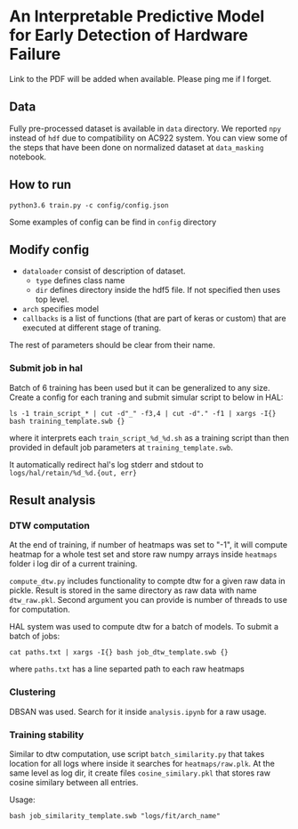 # An Interpretable Predictive Model for Early Detection of Hardware Failure

Link to the PDF will be added when available. Please ping me if I forget.

## Data

  Fully pre-processed dataset is available in `data` directory. We reported `npy` instead of `hdf` due to compatibility on AC922 system. You can view some of the steps that have been done on normalized dataset at `data_masking` notebook.

## How to run

``python3.6 train.py -c config/config.json``

Some examples of config can be find in `config` directory

## Modify config

* `dataloader` consist of description of dataset.
  * `type` defines class name
  * `dir` defines directory inside the hdf5 file. If not specified then uses top level.
* `arch` specifies model
* `callbacks` is a list of functions (that are part of keras or custom) that are executed at different stage of traning.

The rest of parameters should be clear from their name.

### Submit job in hal

Batch of 6 training has been used but it can be generalized to any size. Create a config for each traning and submit simular script to below in HAL:

```ls -1 train_script_* | cut -d"_" -f3,4 | cut -d"." -f1 | xargs -I{} bash training_template.swb {}```

where it interprets each ``train_script_%d_%d.sh`` as a training script than then provided in default job parameters at ``training_template.swb``.

It automatically redirect hal's log stderr and stdout to ``logs/hal/retain/%d_%d.{out, err}``

## Result analysis

### DTW computation

At the end of training, if number of heatmaps was set to "-1", it will compute heatmap for a whole test set and store raw numpy arrays inside ``heatmaps`` folder i log dir of a current training.

``compute_dtw.py`` includes functionality to compte dtw for a given raw data in pickle. Result is stored in the same directory as raw data with name ``dtw_raw.pkl``. Second argument you can provide is number of threads to use for computation.

HAL system was used to compute dtw for a batch of models. To submit a batch of jobs:

```cat paths.txt | xargs -I{} bash job_dtw_template.swb {}```

where ``paths.txt`` has a line separted path to each raw heatmaps

### Clustering

DBSAN was used. Search for it inside ``analysis.ipynb`` for a raw usage.

### Training stability

Similar to dtw computation, use script ``batch_similarity.py`` that takes location for all logs where inside it searches for ``heatmaps/raw.plk``. At the same level as log dir, it create files ``cosine_similary.pkl`` that stores raw cosine similary between all entries.

Usage:

```bash job_similarity_template.swb "logs/fit/arch_name"```
